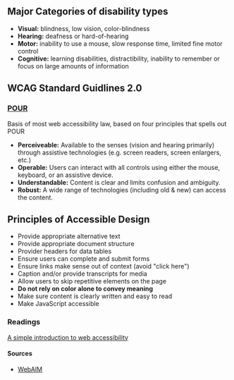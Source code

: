 ## Major Categories of disability types
- **Visual:** blindness, low vision, color-blindness
- **Hearing:** deafness or hard-of-hearing
- **Motor:** inability to use a mouse, slow response time, limited fine motor control
- **Cognitive:** learning disabilities, distractibility, inability to remember or focus on large amounts of information

## WCAG Standard Guidlines 2.0
### [POUR](https://webaim.org/articles/pour/)
Basis of most web accessibility law, based on four principles that spells out POUR

- **Perceiveable:** Available to the senses (vision and hearing primarily) through assistive technologies (e.g. screen readers, screen enlargers, etc.)
- **Operable:** Users can interact with all controls using either the mouse, keyboard, or an assistive device.
- **Understandable:** Content is clear and limits confusion and ambiguity.
- **Robust:** A wide range of technologies (including old & new) can access the content.

## Principles of Accessible Design
- Provide appropriate alternative text
- Provide appropriate document structure
- Provider headers for data tables
- Ensure users can complete and submit forms
- Ensure links make sense out of context (avoid "click here")
- Caption and/or provide transcripts for media
- Allow users to skip repetitive elements on the page
- **Do not rely on color alone to convey meaning**
- Make sure content is clearly written and easy to read
- Make JavaScript accessible

### Readings

[A simple introduction to web accessibility](https://www.creativebloq.com/netmag/simple-introduction-web-accessibility-7116888)

#### Sources
- [WebAIM](https://webaim.org/)
